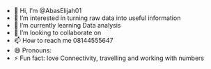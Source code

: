 - 👋 Hi, I’m @AbasElijah01
- 👀 I’m interested in turning raw data into useful information
- 🌱 I’m currently learning Data analysis
- 💞️ I’m looking to collaborate on 
- 📫 How to reach me 08144555647
- 😄 Pronouns: 
- ⚡ Fun fact: love Connectivity, travelling and working with numbers

<!---
AbasElijah01/AbasElijah01 is a ✨ special ✨ repository because its `README.md` (this file) appears on your GitHub profile.
You can click the Preview link to take a look at your changes.
--->
